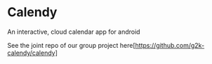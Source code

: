 # Calendy
An interactive, cloud calendar app for android

See the joint repo of our group project here[https://github.com/g2k-calendy/calendy]
